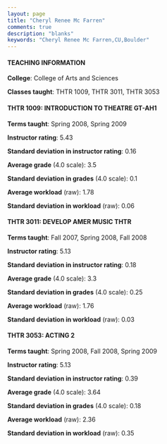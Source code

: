 ```yaml
---
layout: page
title: "Cheryl Renee Mc Farren" 
comments: true
description: "blanks"
keywords: "Cheryl Renee Mc Farren,CU,Boulder"
---
```

<head>
<script src="https://ajax.googleapis.com/ajax/libs/jquery/2.1.3/jquery.min.js"></script>
<script src="https://dl.dropboxusercontent.com/s/pc42nxpaw1ea4o9/highcharts.js?dl=0"></script>
<!-- <script src="../assets/js/highcharts.js"></script> -->
<style type="text/css">@font-face {
	font-family: "Bebas Neue";
	src: url(https://www.filehosting.org/file/details/544349/BebasNeue Regular.otf) format("opentype");
	}
	h1.Bebas { 
		font-family: "Bebas Neue", Verdana, Tahoma;
	}
</style>
</head>
	   
#### TEACHING INFORMATION

**College**: College of Arts and Sciences

**Classes taught**: THTR 1009, THTR 3011, THTR 3053

#### THTR 1009: INTRODUCTION TO THEATRE GT-AH1

**Terms taught**: Spring 2008, Spring 2009

**Instructor rating**: 5.43

**Standard deviation in instructor rating**: 0.16

**Average grade** (4.0 scale): 3.5

**Standard deviation in grades** (4.0 scale): 0.1

**Average workload** (raw): 1.78

**Standard deviation in workload** (raw): 0.06

#### THTR 3011: DEVELOP AMER MUSIC THTR

**Terms taught**: Fall 2007, Spring 2008, Fall 2008

**Instructor rating**: 5.13

**Standard deviation in instructor rating**: 0.18

**Average grade** (4.0 scale): 3.3

**Standard deviation in grades** (4.0 scale): 0.25

**Average workload** (raw): 1.76

**Standard deviation in workload** (raw): 0.03

#### THTR 3053: ACTING 2

**Terms taught**: Spring 2008, Fall 2008, Spring 2009

**Instructor rating**: 5.13

**Standard deviation in instructor rating**: 0.39

**Average grade** (4.0 scale): 3.64

**Standard deviation in grades** (4.0 scale): 0.18

**Average workload** (raw): 2.36

**Standard deviation in workload** (raw): 0.35

